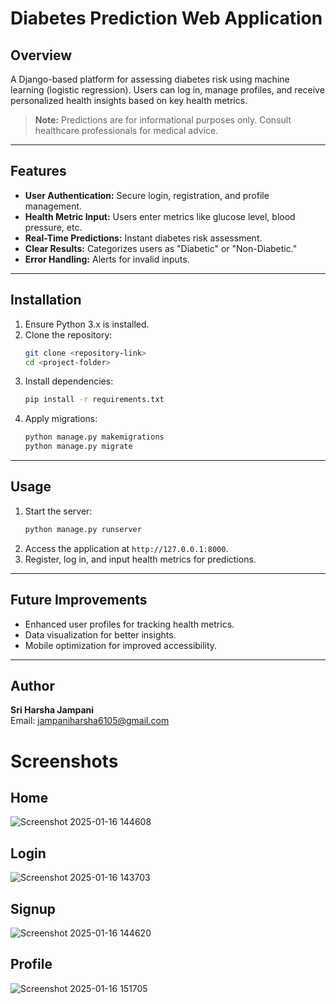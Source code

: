 # Diabetes Prediction Web Application

## Overview
A Django-based platform for assessing diabetes risk using machine learning (logistic regression). Users can log in, manage profiles, and receive personalized health insights based on key health metrics.

> **Note:** Predictions are for informational purposes only. Consult healthcare professionals for medical advice.

---

## Features
- **User Authentication:** Secure login, registration, and profile management.
- **Health Metric Input:** Users enter metrics like glucose level, blood pressure, etc.
- **Real-Time Predictions:** Instant diabetes risk assessment.
- **Clear Results:** Categorizes users as "Diabetic" or "Non-Diabetic."
- **Error Handling:** Alerts for invalid inputs.

---

## Installation
1. Ensure Python 3.x is installed.
2. Clone the repository:
   ```bash
   git clone <repository-link>
   cd <project-folder>
   ```
3. Install dependencies:
   ```bash
   pip install -r requirements.txt
   ```
4. Apply migrations:
   ```bash
   python manage.py makemigrations
   python manage.py migrate
   ```

---

## Usage
1. Start the server:
   ```bash
   python manage.py runserver
   ```
2. Access the application at `http://127.0.0.1:8000`.
3. Register, log in, and input health metrics for predictions.

---

## Future Improvements
- Enhanced user profiles for tracking health metrics.
- Data visualization for better insights.
- Mobile optimization for improved accessibility.

---

## Author
**Sri Harsha Jampani**  
Email: [jampaniharsha6105@gmail.com](mailto:jampaniharsha6105@gmail.com)




# Screenshots  

## Home
![Screenshot 2025-01-16 144608](https://github.com/user-attachments/assets/37574d8f-f3c1-4037-80f4-7c26637af813)

## Login
![Screenshot 2025-01-16 143703](https://github.com/user-attachments/assets/1aa54cf0-ac0a-45eb-9b53-5c07b4619cf7)

## Signup

![Screenshot 2025-01-16 144620](https://github.com/user-attachments/assets/f48c4db2-0bc5-4b35-9edb-589f35b95a98)

## Profile

![Screenshot 2025-01-16 151705](https://github.com/user-attachments/assets/63e9a653-ca33-446d-86ec-a224bf7172d4)





